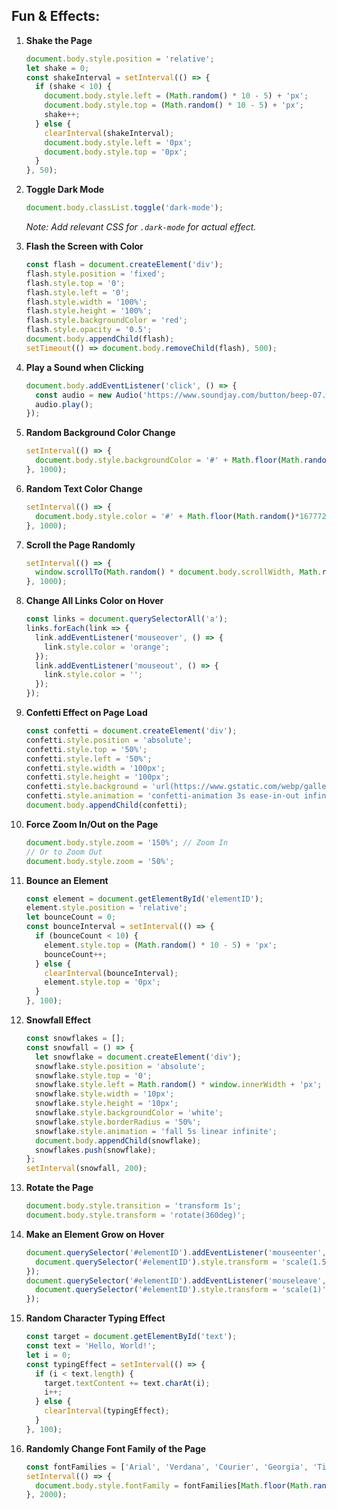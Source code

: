 ## **Fun & Effects**:

1. **Shake the Page**
   ```javascript
   document.body.style.position = 'relative';
   let shake = 0;
   const shakeInterval = setInterval(() => {
     if (shake < 10) {
       document.body.style.left = (Math.random() * 10 - 5) + 'px';
       document.body.style.top = (Math.random() * 10 - 5) + 'px';
       shake++;
     } else {
       clearInterval(shakeInterval);
       document.body.style.left = '0px';
       document.body.style.top = '0px';
     }
   }, 50);
   ```

2. **Toggle Dark Mode**
   ```javascript
   document.body.classList.toggle('dark-mode');
   ```
   *Note: Add relevant CSS for `.dark-mode` for actual effect.*

3. **Flash the Screen with Color**
   ```javascript
   const flash = document.createElement('div');
   flash.style.position = 'fixed';
   flash.style.top = '0';
   flash.style.left = '0';
   flash.style.width = '100%';
   flash.style.height = '100%';
   flash.style.backgroundColor = 'red';
   flash.style.opacity = '0.5';
   document.body.appendChild(flash);
   setTimeout(() => document.body.removeChild(flash), 500);
   ```

4. **Play a Sound when Clicking**
   ```javascript
   document.body.addEventListener('click', () => {
     const audio = new Audio('https://www.soundjay.com/button/beep-07.wav');
     audio.play();
   });
   ```

5. **Random Background Color Change**
   ```javascript
   setInterval(() => {
     document.body.style.backgroundColor = '#' + Math.floor(Math.random()*16777215).toString(16);
   }, 1000);
   ```

6. **Random Text Color Change**
   ```javascript
   setInterval(() => {
     document.body.style.color = '#' + Math.floor(Math.random()*16777215).toString(16);
   }, 1000);
   ```

7. **Scroll the Page Randomly**
   ```javascript
   setInterval(() => {
     window.scrollTo(Math.random() * document.body.scrollWidth, Math.random() * document.body.scrollHeight);
   }, 1000);
   ```

8. **Change All Links Color on Hover**
   ```javascript
   const links = document.querySelectorAll('a');
   links.forEach(link => {
     link.addEventListener('mouseover', () => {
       link.style.color = 'orange';
     });
     link.addEventListener('mouseout', () => {
       link.style.color = '';
     });
   });
   ```

9. **Confetti Effect on Page Load**
   ```javascript
   const confetti = document.createElement('div');
   confetti.style.position = 'absolute';
   confetti.style.top = '50%';
   confetti.style.left = '50%';
   confetti.style.width = '100px';
   confetti.style.height = '100px';
   confetti.style.background = 'url(https://www.gstatic.com/webp/gallery/2.jpg)';
   confetti.style.animation = 'confetti-animation 3s ease-in-out infinite';
   document.body.appendChild(confetti);
   ```

10. **Force Zoom In/Out on the Page**
    ```javascript
    document.body.style.zoom = '150%'; // Zoom In
    // Or to Zoom Out
    document.body.style.zoom = '50%';
    ```

11. **Bounce an Element**
    ```javascript
    const element = document.getElementById('elementID');
    element.style.position = 'relative';
    let bounceCount = 0;
    const bounceInterval = setInterval(() => {
      if (bounceCount < 10) {
        element.style.top = (Math.random() * 10 - 5) + 'px';
        bounceCount++;
      } else {
        clearInterval(bounceInterval);
        element.style.top = '0px';
      }
    }, 100);
    ```

12. **Snowfall Effect**
    ```javascript
    const snowflakes = [];
    const snowfall = () => {
      let snowflake = document.createElement('div');
      snowflake.style.position = 'absolute';
      snowflake.style.top = '0';
      snowflake.style.left = Math.random() * window.innerWidth + 'px';
      snowflake.style.width = '10px';
      snowflake.style.height = '10px';
      snowflake.style.backgroundColor = 'white';
      snowflake.style.borderRadius = '50%';
      snowflake.style.animation = 'fall 5s linear infinite';
      document.body.appendChild(snowflake);
      snowflakes.push(snowflake);
    };
    setInterval(snowfall, 200);
    ```

13. **Rotate the Page**
    ```javascript
    document.body.style.transition = 'transform 1s';
    document.body.style.transform = 'rotate(360deg)';
    ```

14. **Make an Element Grow on Hover**
    ```javascript
    document.querySelector('#elementID').addEventListener('mouseenter', () => {
      document.querySelector('#elementID').style.transform = 'scale(1.5)';
    });
    document.querySelector('#elementID').addEventListener('mouseleave', () => {
      document.querySelector('#elementID').style.transform = 'scale(1)';
    });
    ```

15. **Random Character Typing Effect**
    ```javascript
    const target = document.getElementById('text');
    const text = 'Hello, World!';
    let i = 0;
    const typingEffect = setInterval(() => {
      if (i < text.length) {
        target.textContent += text.charAt(i);
        i++;
      } else {
        clearInterval(typingEffect);
      }
    }, 100);
    ```

16. **Randomly Change Font Family of the Page**
    ```javascript
    const fontFamilies = ['Arial', 'Verdana', 'Courier', 'Georgia', 'Times New Roman'];
    setInterval(() => {
      document.body.style.fontFamily = fontFamilies[Math.floor(Math.random() * fontFamilies.length)];
    }, 2000);
    ```